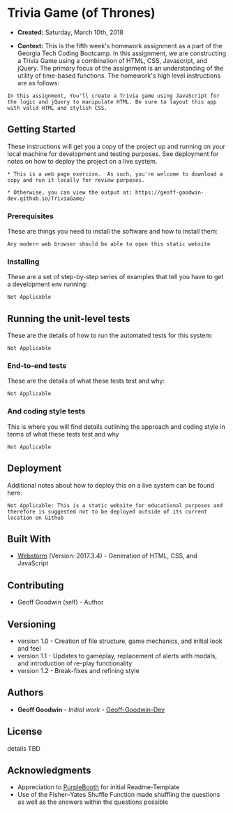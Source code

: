 # Trivia Game (of Thrones)

* **Created:** Saturday, March 10th, 2018

* **Context:** This is the fifth week's homework assignment as a part of the Georgia Tech Coding Bootcamp. In this assignment, we are constructing a Trivia Game using a combination of HTML, CSS, Javascript, and jQuery. The primary focus of the assignment is an understanding of the utility of time-based functions.  The homework's high level instructions are as follows:

```
In this assignment, You'll create a Trivia game using JavaScript for the logic and jQuery to manipulate HTML. Be sure to layout this app with valid HTML and stylish CSS.
```

## Getting Started

These instructions will get you a copy of the project up and running on your local machine for development and testing purposes. See deployment for notes on how to deploy the project on a live system.

```
* This is a web page exercise.  As such, you're welcome to download a copy and run it locally for review purposes.  

* Otherwise, you can view the output at: https://geoff-goodwin-dev.github.io/TriviaGame/
```

### Prerequisites

These are things you need to install the software and how to install them:

```
Any modern web browser should be able to open this static website
```

### Installing

These are a set of step-by-step series of examples that tell you have to get a development env running:

```
Not Applicable
```

## Running the unit-level tests

These are the details of how to run the automated tests for this system:

```
Not Applicable
```

### End-to-end tests

These are the details of what these tests test and why:

```
Not Applicable
```

### And coding style tests

This is where you will find details outlining the approach and coding style in terms of  what these tests test and why

```
Not Applicable
```

## Deployment

Additional notes about how to deploy this on a live system can be found here:

```
Not Applicable: This is a static website for educational purposes and therefore is suggested not to be deployed outside of its current location on Github
```

## Built With

* [Webstorm](https://www.jetbrains.com/webstorm/) (Version: 2017.3.4) - Generation of HTML, CSS, and JavaScript

## Contributing

* Geoff Goodwin (self) - Author

## Versioning

* version 1.0 - Creation of file structure, game mechanics, and initial look and feel
* version 1.1 - Updates to gameplay, replacement of alerts with modals, and introduction of re-play functionality
* version 1.2 - Break-fixes and refining style

## Authors

* **Geoff Goodwin** - *Initial work* - [Geoff-Goodwin-Dev](https://github.com/Geoff-Goodwin-Dev)

## License

details TBD

## Acknowledgments

* Appreciation to [PurpleBooth](https://gist.github.com/PurpleBooth/109311bb0361f32d87a2) for initial Readme-Template
* Use of the Fisher–Yates Shuffle Function made shuffling the questions as well as the answers within the questions possible
